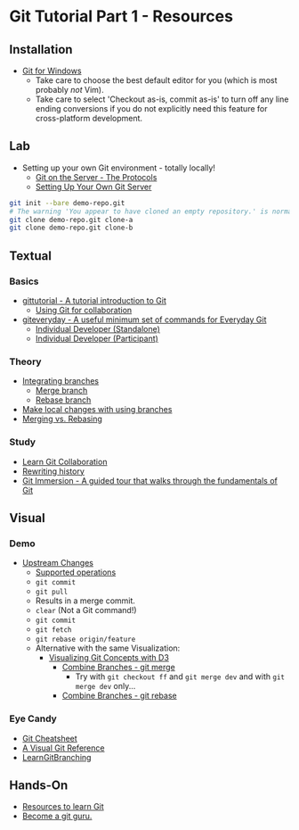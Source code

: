 # Git Tutorial Part 1 - Resources

## Installation

* [Git for Windows](https://gitforwindows.org/)
  * Take care to choose the best default editor for you (which is most probably *not* Vim).
  * Take care to select 'Checkout as-is, commit as-is' to turn off any line ending conversions if you do not explicitly need this feature for cross-platform development.

## Lab

* Setting up your own Git environment - totally locally!
  * [Git on the Server - The Protocols](https://git-scm.com/book/en/v2/Git-on-the-Server-The-Protocols)
  * [Setting Up Your Own Git Server](https://dev.to/erhankilic/setting-up-your-own-git-server--26h6)

```bash
git init --bare demo-repo.git
# The warning 'You appear to have cloned an empty repository.' is normal at this point...
git clone demo-repo.git clone-a
git clone demo-repo.git clone-b
```

## Textual

### Basics

* [gittutorial - A tutorial introduction to Git](https://git-scm.com/docs/gittutorial)
  * [Using Git for collaboration](https://git-scm.com/docs/gittutorial#_using_git_for_collaboration)
* [giteveryday - A useful minimum set of commands for Everyday Git](https://git-scm.com/docs/giteveryday)
  * [Individual Developer (Standalone)](https://git-scm.com/docs/giteveryday#_individual_developer_standalone_a_id_standalone_a)
  * [Individual Developer (Participant)](https://git-scm.com/docs/giteveryday#_individual_developer_participant_a_id_participant_a)

### Theory

* [Integrating branches](https://backlog.com/git-tutorial/integrating-branches/)
  * [Merge branch](https://backlog.com/git-tutorial/integrating-branches/git-merge/)
  * [Rebase branch](https://backlog.com/git-tutorial/integrating-branches/rebase-branch/)
* [Make local changes with using branches](https://github.com/git-school/visualizing-git/blob/gh-pages/examples/merging.md)
* [Merging vs. Rebasing](https://www.atlassian.com/git/tutorials/merging-vs-rebasing)

### Study

* [Learn Git Collaboration](https://backlog.com/git-tutorial/using-branches/)
* [Rewriting history](https://www.atlassian.com/git/tutorials/rewriting-history)
* [Git Immersion - A guided tour that walks through the fundamentals of Git](http://gitimmersion.com/)

## Visual

### Demo

* [Upstream Changes](https://git-school.github.io/visualizing-git/#upstream-changes)
  * [Supported operations](https://github.com/git-school/visualizing-git#supported-operations)
  * `git commit`
  * `git pull`
  * Results in a merge commit.
  * `clear` (Not a Git command!)
  * `git commit`
  * `git fetch`
  * `git rebase origin/feature`
  * Alternative with the same Visualization:
    * [Visualizing Git Concepts with D3](http://onlywei.github.io/explain-git-with-d3/)
      * [Combine Branches - git merge](http://onlywei.github.io/explain-git-with-d3/#merge)
        * Try with `git checkout ff` and `git merge dev` and with `git merge dev` only...
      * [Combine Branches - git rebase](http://onlywei.github.io/explain-git-with-d3/#rebase)

### Eye Candy

* [Git Cheatsheet](https://ndpsoftware.com/git-cheatsheet.html)
* [A Visual Git Reference](https://marklodato.github.io/visual-git-guide/index-en.html)
* [LearnGitBranching](https://learngitbranching.js.org/)

## Hands-On

* [Resources to learn Git](https://try.github.io/)
* [Become a git guru.](https://www.atlassian.com/git/tutorials)
